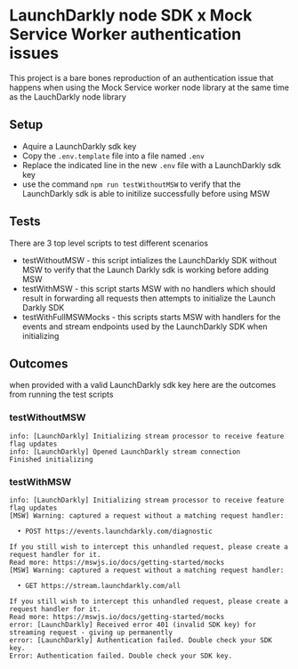 # LaunchDarkly node SDK x Mock Service Worker authentication issues
This project is a bare bones reproduction of an authentication issue that happens when using the Mock Service worker node library at the same time as the LauchDarkly node library
## Setup
* Aquire a LaunchDarkly sdk key
* Copy the `.env.template` file into a file named `.env`
* Replace the indicated line in the new `.env` file with a LaunchDarkly sdk key
* use the command `npm run testWithoutMSW` to verify that the LaunchDarkly sdk is able to initilize successfully before using MSW

## Tests
There are 3 top level scripts to test different scenarios
* testWithoutMSW - this script intializes the LaunchDarkly SDK without MSW to verify that the Launch Darkly sdk is working before adding MSW
* testWithMSW - this script starts MSW with no handlers which should result in forwarding all requests then attempts to initialize the Launch Darkly SDK
* testWithFullMSWMocks - this scripts starts MSW with handlers for the events and stream endpoints used by the LaunchDarkly SDK when initializing

## Outcomes
when provided with a valid LaunchDarkly sdk key here are the outcomes from running the test scripts
### testWithoutMSW
```
info: [LaunchDarkly] Initializing stream processor to receive feature flag updates
info: [LaunchDarkly] Opened LaunchDarkly stream connection
Finished initializing
```
### testWithMSW
```
info: [LaunchDarkly] Initializing stream processor to receive feature flag updates
[MSW] Warning: captured a request without a matching request handler:

  • POST https://events.launchdarkly.com/diagnostic

If you still wish to intercept this unhandled request, please create a request handler for it.
Read more: https://mswjs.io/docs/getting-started/mocks
[MSW] Warning: captured a request without a matching request handler:

  • GET https://stream.launchdarkly.com/all

If you still wish to intercept this unhandled request, please create a request handler for it.
Read more: https://mswjs.io/docs/getting-started/mocks
error: [LaunchDarkly] Received error 401 (invalid SDK key) for streaming request - giving up permanently
error: [LaunchDarkly] Authentication failed. Double check your SDK key.
Error: Authentication failed. Double check your SDK key.
```